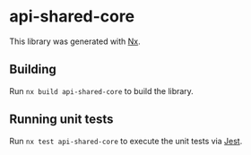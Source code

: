 # api-shared-core

This library was generated with [Nx](https://nx.dev).

## Building

Run `nx build api-shared-core` to build the library.

## Running unit tests

Run `nx test api-shared-core` to execute the unit tests via [Jest](https://jestjs.io).
